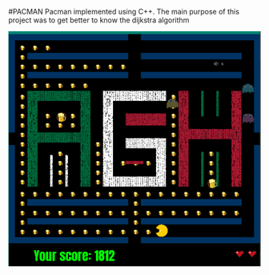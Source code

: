 #PACMAN 
Pacman implemented using C++. The main purpose of this project was to get better to know the dijkstra algorithm


![GitHub Logo](images/example.png)
